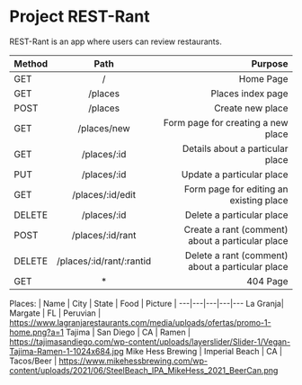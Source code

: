# Project REST-Rant

REST-Rant is an app where users can review restaurants.

| Method | Path                     | Purpose                                          |
|--------|:------------------------:|-------------------------------------------------:|
| GET    | /                        | Home Page                                        |
| GET    | /places                  | Places index page                                |
| POST   | /places                  | Create new place                                 |
| GET    | /places/new              | Form page for creating a new place               |
| GET    | /places/:id              | Details about a particular place                 |
| PUT    | /places/:id              | Update a particular place                        |
| GET    | /places/:id/edit         | Form page for editing an existing place          |
| DELETE | /places/:id              | Delete a particular place                        |
| POST   | /places/:id/rant         | Create a rant (comment) about a particular place |
| DELETE | /places/:id/rant/:rantid | Delete a rant (comment) about a particular place |
| GET    | *                        | 404 Page                                         |

Places:
| Name | City | State | Food | Picture |
---|---|---|---|---
La Granja| Margate | FL | Peruvian | https://www.lagranjarestaurants.com/media/uploads/ofertas/promo-1-home.png?a=1 
Tajima | San Diego | CA | Ramen | https://tajimasandiego.com/wp-content/uploads/layerslider/Slider-1/Vegan-Tajima-Ramen-1-1024x684.jpg 
Mike Hess Brewing | Imperial Beach | CA | Tacos/Beer | https://www.mikehessbrewing.com/wp-content/uploads/2021/06/SteelBeach_IPA_MikeHess_2021_BeerCan.png
